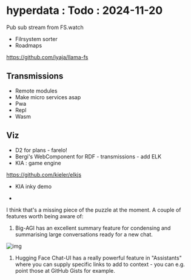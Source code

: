 # hyperdata : Todo : 2024-11-20

Pub sub stream from FS.watch
* Filrsystem sorter
* Roadmaps

https://github.com/iyaja/llama-fs

## Transmissions

* Remote modules
* Make micro services asap
* Pwa
* Repl
* Wasm

## Viz

* D2 for plans - farelo! 
* Bergi's WebComponent for RDF - transmissions - add ELK
* KIA : game engine

https://github.com/kieler/elkjs

* KIA inky demo

-

I think that's a missing piece of the puzzle at the moment.  A couple of features worth being aware of:

1) Big-AGI has an excellent summary feature for condensing and summarising large conversations ready for a new chat.

![img](fgxfzjhdg8bd1)

1) Hugging Face Chat-UI has a really powerful feature in "Assistants" where you can supply specific links to add to context - you can e.g. point those at GitHub Gists for example.


